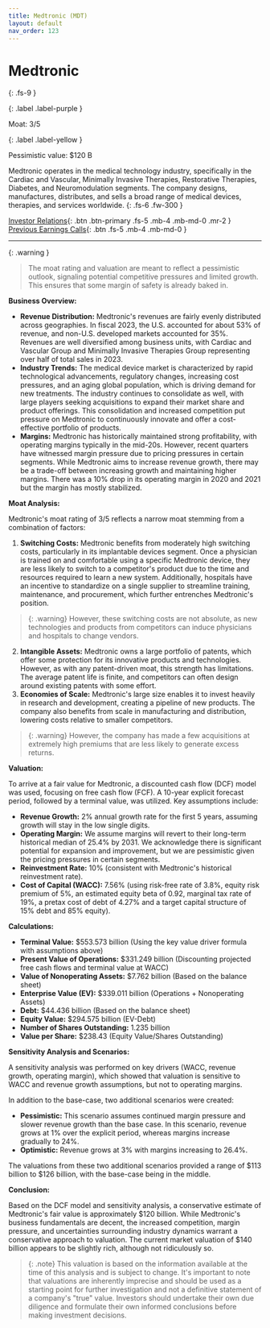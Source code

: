 ```yaml
---
title: Medtronic (MDT)
layout: default
nav_order: 123
---
```


# Medtronic
{: .fs-9 }

{: .label .label-purple }

Moat: 3/5

{: .label .label-yellow }

Pessimistic value: $120 B

Medtronic operates in the medical technology industry, specifically in the Cardiac and Vascular, Minimally Invasive Therapies, Restorative Therapies, Diabetes, and Neuromodulation segments. The company designs, manufactures, distributes, and sells a broad range of medical devices, therapies, and services worldwide.
{: .fs-6 .fw-300 }

[Investor Relations](https://www.google.com/search?q=MDT+investor+relations){: .btn .btn-primary .fs-5 .mb-4 .mb-md-0 .mr-2 }
[Previous Earnings Calls](https://discountingcashflows.com/company/MDT/transcripts/){: .btn .fs-5 .mb-4 .mb-md-0 }

---

{: .warning } 
>The moat rating and valuation are meant to reflect a pessimistic outlook, signaling potential competitive pressures and limited growth. This ensures that some margin of safety is already baked in.


**Business Overview:**

* **Revenue Distribution:** Medtronic's revenues are fairly evenly distributed across geographies. In fiscal 2023, the U.S. accounted for about 53% of revenue, and non-U.S. developed markets accounted for 35%. Revenues are well diversified among business units, with Cardiac and Vascular Group and Minimally Invasive Therapies Group representing over half of total sales in 2023.
* **Industry Trends:** The medical device market is characterized by rapid technological advancements, regulatory changes, increasing cost pressures, and an aging global population, which is driving demand for new treatments. The industry continues to consolidate as well, with large players seeking acquisitions to expand their market share and product offerings. This consolidation and increased competition put pressure on Medtronic to continuously innovate and offer a cost-effective portfolio of products.
* **Margins:** Medtronic has historically maintained strong profitability, with operating margins typically in the mid-20s. However, recent quarters have witnessed margin pressure due to pricing pressures in certain segments. While Medtronic aims to increase revenue growth, there may be a trade-off between increasing growth and maintaining higher margins. There was a 10% drop in its operating margin in 2020 and 2021 but the margin has mostly stabilized. 

**Moat Analysis:**

Medtronic's moat rating of 3/5 reflects a narrow moat stemming from a combination of factors:

1. **Switching Costs:** Medtronic benefits from moderately high switching costs, particularly in its implantable devices segment. Once a physician is trained on and comfortable using a specific Medtronic device, they are less likely to switch to a competitor's product due to the time and resources required to learn a new system. Additionally, hospitals have an incentive to standardize on a single supplier to streamline training, maintenance, and procurement, which further entrenches Medtronic's position. 
> {: .warning} However, these switching costs are not absolute, as new technologies and products from competitors can induce physicians and hospitals to change vendors.
2. **Intangible Assets:** Medtronic owns a large portfolio of patents, which offer some protection for its innovative products and technologies. However, as with any patent-driven moat, this strength has limitations. The average patent life is finite, and competitors can often design around existing patents with some effort.
3. **Economies of Scale:** Medtronic's large size enables it to invest heavily in research and development, creating a pipeline of new products. The company also benefits from scale in manufacturing and distribution, lowering costs relative to smaller competitors.
> {: .warning} However, the company has made a few acquisitions at extremely high premiums that are less likely to generate excess returns.

**Valuation:**

To arrive at a fair value for Medtronic, a discounted cash flow (DCF) model was used, focusing on free cash flow (FCF). A 10-year explicit forecast period, followed by a terminal value, was utilized. Key assumptions include:

* **Revenue Growth:** 2% annual growth rate for the first 5 years, assuming growth will stay in the low single digits.
* **Operating Margin:** We assume margins will revert to their long-term historical median of 25.4% by 2031. We acknowledge there is significant potential for expansion and improvement, but we are pessimistic given the pricing pressures in certain segments.
* **Reinvestment Rate:**  10% (consistent with Medtronic's historical reinvestment rate).
* **Cost of Capital (WACC):** 7.56% (using risk-free rate of 3.8%, equity risk premium of 5%, an estimated equity beta of 0.92, marginal tax rate of 19%, a pretax cost of debt of 4.27% and a target capital structure of 15% debt and 85% equity).

**Calculations:**

* **Terminal Value:** $553.573 billion (Using the key value driver formula with assumptions above)
* **Present Value of Operations:** $331.249 billion (Discounting projected free cash flows and terminal value at WACC)
* **Value of Nonoperating Assets:**  $7.762 billion (Based on the balance sheet)
* **Enterprise Value (EV):**  $339.011 billion (Operations + Nonoperating Assets)
* **Debt:** $44.436 billion (Based on the balance sheet)
* **Equity Value:** $294.575 billion (EV-Debt)
* **Number of Shares Outstanding:** 1.235 billion
* **Value per Share:** $238.43 (Equity Value/Shares Outstanding)

**Sensitivity Analysis and Scenarios:**

A sensitivity analysis was performed on key drivers (WACC, revenue growth, operating margin), which showed that valuation is sensitive to WACC and revenue growth assumptions, but not to operating margins.

In addition to the base-case, two additional scenarios were created:

* **Pessimistic:** This scenario assumes continued margin pressure and slower revenue growth than the base case. In this scenario, revenue grows at 1% over the explicit period, whereas margins increase gradually to 24%.
* **Optimistic:** Revenue grows at 3% with margins increasing to 26.4%.

The valuations from these two additional scenarios provided a range of $113 billion to $126 billion, with the base-case being in the middle.

**Conclusion:**

Based on the DCF model and sensitivity analysis, a conservative estimate of Medtronic's fair value is approximately $120 billion. While Medtronic's business fundamentals are decent, the increased competition, margin pressure, and uncertainties surrounding industry dynamics warrant a conservative approach to valuation. The current market valuation of $140 billion appears to be slightly rich, although not ridiculously so.

> {: .note} This valuation is based on the information available at the time of this analysis and is subject to change. It's important to note that valuations are inherently imprecise and should be used as a starting point for further investigation and not a definitive statement of a company's "true" value. Investors should undertake their own due diligence and formulate their own informed conclusions before making investment decisions.